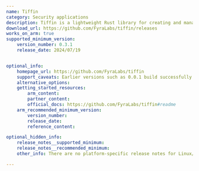 ```yaml
---
name: Tiffin
category: Security applications
description: Tiffin is a lightweight Rust library for creating and managing chroot jails on Linux, enabling simple filesystem isolation for security and sandboxing.
download_url: https://github.com/FyraLabs/tiffin/releases
works_on_arm: true
supported_minimum_version:
    version_number: 0.3.1
    release_date: 2024/07/19


optional_info:
    homepage_url: https://github.com/FyraLabs/tiffin
    support_caveats: Earlier versions such as 0.0.1 build successfully on Linux/Arm64, but only 0.3.1 and later are officially released.
    alternative_options:
    getting_started_resources:
        arm_content:
        partner_content:
        official_docs: https://github.com/FyraLabs/tiffin#readme
    arm_recommended_minimum_version:
        version_number:
        release_date:
        reference_content:

optional_hidden_info:
    release_notes__supported_minimum:
    release_notes__recommended_minimum:
    other_info: There are no platform-specific release notes for Linux/Arm64 or additional documentation available on GitHub. Since a `Cargo.toml` file is provided, version 0.3.1 can be built using `cargo build --release` and tested with `cargo test -- --ignored`. Earlier commit-based versions, such as 0.0.1, have also been tested and confirmed to build on Arm64.

---
```

